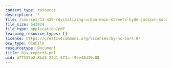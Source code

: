 ```yaml
---
content_type: resource
description: ''
file: /courses/11-439-revitalizing-urban-main-streets-hyde-jackson-square-roslindale-square-boston-spring-2005/d77335b28bd523d1571af9ee43d39c08_hjs_report3.pdf
file_size: 643024
file_type: application/pdf
learning_resource_types: []
license: https://creativecommons.org/licenses/by-nc-sa/4.0/
ocw_type: OCWFile
resourcetype: Document
title: hjs_report3.pdf
uid: d77335b2-8bd5-23d1-571a-f9ee43d39c08
---
```

